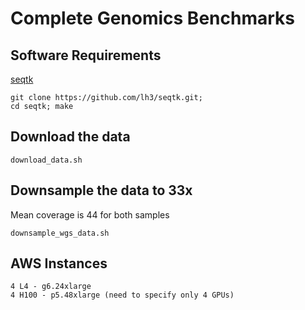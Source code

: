 # Complete Genomics Benchmarks 

## Software Requirements 

[seqtk](https://github.com/lh3/seqtk)

```
git clone https://github.com/lh3/seqtk.git;
cd seqtk; make
```

## Download the data 

```
download_data.sh 
```

## Downsample the data to 33x 

Mean coverage is 44 for both samples

```
downsample_wgs_data.sh 
```

## AWS Instances 

```
4 L4 - g6.24xlarge 
4 H100 - p5.48xlarge (need to specify only 4 GPUs)
```
